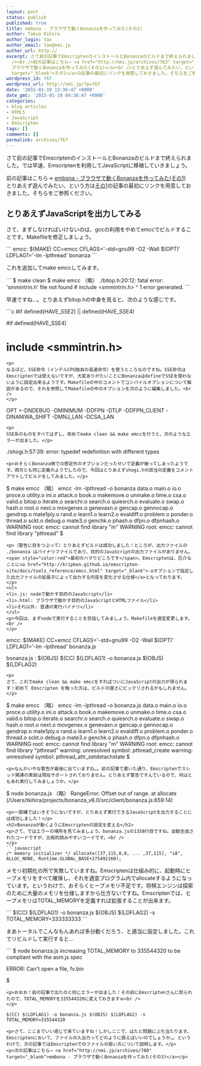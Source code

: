 ```yaml
---
layout: post
status: publish
published: true
title: embona - ブラウザで動くBonanzaを作ってみた(その2)
author: Takuo Kihira
author_login: tax
author_email: tax@nmi.jp
author_url: http://
excerpt: さて前の記事でEmscriptenのインストールとBonanzaのビルドまで終えられました。では早速、Emscriptenを利用してJavaScriptに移植していきましょう。<br
  /><br />前の記事はこちら→ <a href="http://nmi.jp/archives/763" target="_blank">embona -
  ブラウザで動くBonanzaを作ってみた(その1)</a><br />とりあえず遊んでみたい、という方は<a href="http://nmi.jp/archives/763"
  target="_blank">その1</a>の記事の最初にリンクを用意しておきました。そちらをご参照ください。<br />
wordpress_id: 767
wordpress_url: http://nmi.jp/?p=767
date: '2015-01-19 13:36:47 +0900'
date_gmt: '2015-01-19 04:36:47 +0900'
categories:
- blog articles
- HTML5
- JavaScript
- Emscripten
tags: []
comments: []
permalink: archives/767
---
```

<p>さて前の記事でEmscriptenのインストールとBonanzaのビルドまで終えられました。では早速、Emscriptenを利用してJavaScriptに移植していきましょう。</p>
<p>前の記事はこちら→ <a href="http://nmi.jp/archives/763" target="_blank">embona - ブラウザで動くBonanzaを作ってみた(その1)</a><br />
とりあえず遊んでみたい、という方は<a href="http://nmi.jp/archives/763" target="_blank">その1</a>の記事の最初にリンクを用意しておきました。そちらをご参照ください。<br />
<a id="more"></a><a id="more-767"></a></p>
<h2>とりあえずJavaScriptを出力してみる</h2>
<p>さて、まずしなければいけないのは、gccの利用をやめてemccでビルドすることです。Makefileを修正しましょう。<br />
</p>
```
emcc:
	$(MAKE) CC=emcc CFLAGS='-std=gnu99 -O2 -Wall $(OPT)' LDFLAG1='-lm -lpthread' bonanza
```
<p>
これを追加してmake emccしてみます。</p>
```
$ make clean
$ make emcc
（略）
./bitop.h:20:12: fatal error: 'smmintrin.h' file not found
#  include &lt;smmintrin.h&gt;
           ^
1 error generated.
```
<p>早速ですね…。とりあえずbitop.hの中身を見ると、次のような感じです。<br />
</p>
```c
#if defined(HAVE_SSE2) || defined(HAVE_SSE4)

#if defined(HAVE_SSE4)

#  include <smmintrin.h>
```
<p>
なるほど、SSE命令（インテルCPU独自の高速命令）を使うところなのですね。SSE命令はEmscriptenでは使えないですが、大変ありがたいことにBonanzaはdefineでSSEを使わないように設定出来るようです。Makefileの中のコメントでコンパイルオプションについて解説があるので、それを参照してMakefileの中のオプションを次のように編集しました。<br />
</p>
```
OPT =-DNDEBUG -DMINIMUM -DDFPN -DTLP -DDFPN_CLIENT -DINANIWA_SHIFT -DMNJ_LAN -DCSA_LAN
```
<p>
SSE系のものをすべてはずし、改めてmake clean && make emccを行うと、次のようなエラーが出ました。</p>
```
./shogi.h:57:39: error: typedef redefinition with different types
```
<p>おそらくBonanza側での想定外のオプションだったせいで定義が被ってしまったようです。両方とも同じ定義のようでしたので、今回はとりあえずshogi.hの該当の定義をコメントアウトしてビルドをしてみました。</p>
```
$ make emcc
（略）
emcc -lm -lpthread -o bonanza data.o main.o io.o proce.o utility.o ini.o attack.o book.o makemove.o unmake.o time.o csa.o valid.o bitop.o iterate.o searchr.o search.o quiesrch.o evaluate.o swap.o  hash.o root.o next.o movgenex.o genevasn.o gencap.o gennocap.o gendrop.o mate1ply.o rand.o learn1.o learn2.o evaldiff.o problem.o ponder.o thread.o sckt.o debug.o mate3.o genchk.o phash.o dfpn.o dfpnhash.o 
WARNING  root: emcc: cannot find library "m"
WARNING  root: emcc: cannot find library "pthread"
$ 
```
<p>（警告に目をつぶって）とりあえずビルドは成功しました！ところが、出力ファイルの ./bonanza はバイナリファイルであり、目的のJavaScriptの出力ファイルがありません。<span style="color:red">最初のハマりどころです</span>。Emscriptenは、厄介なことに<a href="http://kripken.github.io/emscripten-site/docs/tools_reference/emcc.html" target="_blank">-oオプションで指定した出力ファイルの拡張子によって出力する内容を変化させる仕様</a>となっております。</p>
<ul>
<li>.js: nodeで動かす目的のJavaScript</li>
<li>.html: ブラウザで動かす目的のJavaScriptとHTMLファイル</li>
<li>それ以外: 普通の実行バイナリ</li>
</ul>
<p>今回は、まずnodeで実行することを目指してみましょう。Makefileを適宜変更します。<br />
</p>
```
emcc:
    $(MAKE) CC=emcc CFLAGS='-std=gnu99 -O2 -Wall $(OPT)' LDFLAG1='-lm -lpthread' bonanza.js
 
bonanza.js : $(OBJS)
    $(CC) $(LDFLAG1) -o bonanza.js $(OBJS) $(LDFLAG2)
```
<p>
さて、これでmake clean && make emccをすればついにJavaScriptの出力が得られます！初めて Emscripten を触った方は、ビルドの遅さにビックリされるかもしれません。</p>
```
$ make emcc
（略）
emcc -lm -lpthread -o bonanza.js data.o main.o io.o proce.o utility.o ini.o attack.o book.o makemove.o unmake.o time.o csa.o valid.o bitop.o iterate.o searchr.o search.o quiesrch.o evaluate.o swap.o  hash.o root.o next.o movgenex.o genevasn.o gencap.o gennocap.o gendrop.o mate1ply.o rand.o learn1.o learn2.o evaldiff.o problem.o ponder.o thread.o sckt.o debug.o mate3.o genchk.o phash.o dfpn.o dfpnhash.o
WARNING  root: emcc: cannot find library "m"
WARNING  root: emcc: cannot find library "pthread"
warning: unresolved symbol: pthread_create
warning: unresolved symbol: pthread_attr_setdetachstate
$
```
<p>なんかいやな警告が最後に出ていますね…。前の記事で書いた通り、Emscriptenでスレッド関連の実装は現在サポートされておりません。とりあえず警告ですんでいるので、何はともあれ実行してみましょうか。</p>
```
$ node bonanza.js
（略）
RangeError: Offset out of range.
    at allocate (/Users/tkihira/projects/bonanza_v6.0/src/client/bonanza.js:659:14)
```
<p>一筋縄ではいきそうにないですが、とりあえず実行できるJavaScriptを出力することには成功しました！</p>
<h2>Bonanzaが動くようにEmscriptenの設定を変える</h2>
<p>さて、ではエラーの場所を見てみましょう。bonanza.jsの1358行目ですね。自動生成されたコードですが、比較的読みやすいコードです。<br />
</p>
```javascript
/* memory initializer */ allocate([37,115,0,0, ... ,37,115], "i8", ALLOC_NONE, Runtime.GLOBAL_BASE+275492160);
```
<p>
メモリ初期化の所で失敗していますね。Emscriptenは仕組み的に、起動時にヒープメモリをすべて確保し、それを適宜プログラム内でallocateするようになっています。というわけで、おそらくヒープメモリ不足です。将棋エンジンは探索のために大量のメモリを仕様しますから仕方ないですね。Emscriptenでは、ヒープメモリはTOTAL_MEMORYを定義すれば拡張することが出来ます。<br />
</p>
```
$(CC) $(LDFLAG1) -o bonanza.js $(OBJS) $(LDFLAG2) -s TOTAL_MEMORY=333333333
```
<p>
まあトータルでこんなもんあれば多分動くだろう、と適当に設定しました。これでリビルドして実行すると…</p>
```
$ node bonanza.js
increasing TOTAL_MEMORY to 335544320 to be compliant with the asm.js spec

ERROR: Can't open a file, fv.bin

$
```
<p>おおお！前の記事で出たのと同じエラーが出ました！その前にEmscriptenさんに怒られたので、TOTAL_MEMORYを335544320に変えておきますｗ<br />
</p>
```
    $(CC) $(LDFLAG1) -o bonanza.js $(OBJS) $(LDFLAG2) -s TOTAL_MEMORY=335544320
```
<p>さて、ここまでいい感じで来ていますね！しかしここで、はたと問題にぶち当たります。Emscriptenにおいて、ファイルの入出力ってどのように扱えばいいのでしょうか…。というわけで、次の記事ではEmscriptenでのファイルの扱い方について説明します。</p>
<p>次の記事はこちら→ <a href="http://nmi.jp/archives/780" target="_blank">embona - ブラウザで動くBonanzaを作ってみた(その3)</a></p>
